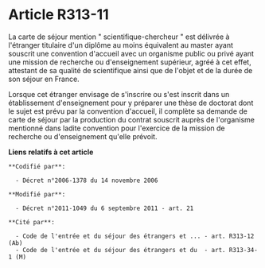 # Article R313-11

La carte de séjour mention " scientifique-chercheur " est délivrée à l'étranger titulaire d'un diplôme au moins équivalent au
master ayant souscrit une convention d'accueil avec un organisme public ou privé ayant une mission de recherche ou
d'enseignement supérieur, agréé à cet effet, attestant de sa qualité de scientifique ainsi que de l'objet et de la durée de
son séjour en France.

Lorsque cet étranger envisage de s'inscrire ou s'est inscrit dans un établissement d'enseignement pour y préparer une thèse
de doctorat dont le sujet est prévu par la convention d'accueil, il complète sa demande de carte de séjour par la production
du contrat souscrit auprès de l'organisme mentionné dans ladite convention pour l'exercice de la mission de recherche ou
d'enseignement qu'elle prévoit.

**Liens relatifs à cet article**

	**Codifié par**:

	  - Décret n°2006-1378 du 14 novembre 2006

	**Modifié par**:

	  - Décret n°2011-1049 du 6 septembre 2011 - art. 21

	**Cité par**:

	  - Code de l'entrée et du séjour des étrangers et ... - art. R313-12 (Ab)
	  - Code de l'entrée et du séjour des étrangers et du  - art. R313-34-1 (M)
